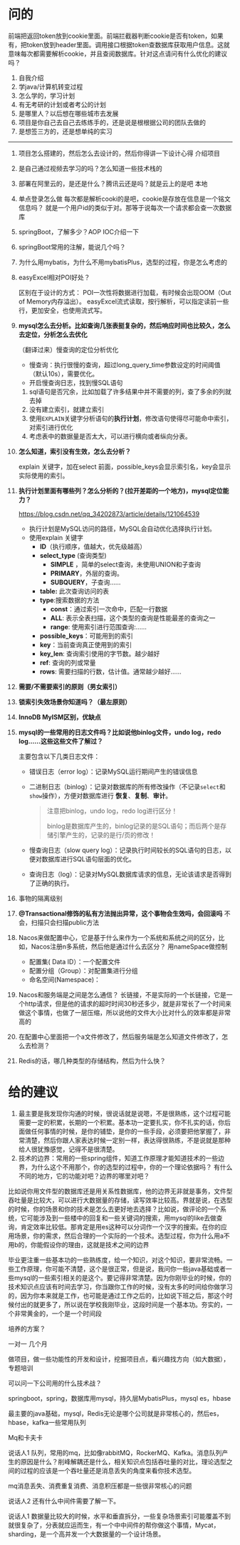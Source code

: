 # 问的

前端把返回token放到cookie里面。前端拦截器判断cookie是否有token，如果有，把token放到header里面。调用接口根据token查数据库获取用户信息。这就意味每次都需要解析cookie，并且查阅数据库。针对这点请问有什么优化的建议吗？

1. 自我介绍
2. 学java/计算机转变过程
3. 怎么学的，学习计划
4. 有无考研的计划或者考公的计划
5. 是哪里人？以后想在哪些城市去发展
6. 项目是你自己去自己去练练手的，还是说是根根据公司的团队去做的
7. 是想签三方的，还是想单纯的实习

---

1. 项目怎么搭建的，然后怎么去设计的，然后你得讲一下设计心得
   介绍项目

2. 是自己通过视频去学习的吗？怎么知道一些技术栈的

3. 部署在阿里云的，是还是什么？腾讯云还是吗？就是云上的是吧
   本地

4. 单点登录怎么做
   每次都是解析cooki的是吧，cookie是存放在信息是一个铭文信息吗？
   就是一个用户id的类似于对。那等于说每次一个请求都会查一次数据库

5. springBoot，了解多少？AOP IOC介绍一下

6. springBoot常用的注解，能说几个吗？

7. 为什么用mybatis，为什么不用mybatisPlus，选型的过程，你是怎么考虑的

8. easyExcel相对POI好处？

   区别在于设计的方式：
   POI一次性将数据进行加载，有时候会出现OOM（Out of Memory内存溢出）。
   easyExcel流式读取，按行解析，可以指定读前一些行，更加安全，也使用流式写。

9. **mysql怎么去分析。比如查询几张表挺复杂的，然后响应时间也比较久，怎么去定位，分析怎么去优化**

   （翻译过来）慢查询的定位分析优化

   - 慢查询：执行很慢的查询，超过long_query_time参数设定的时间阈值（默认10s），需要优化。
   - 开启慢查询日志，找到慢SQL语句

   1. sql语句是否冗余，比如加载了许多结果中并不需要的列，查了多余的列就去掉
   2. 没有建立索引，就建立索引
   3. 使用`EXPLAIN`关键字分析语句的**执行计划**，修改语句使得尽可能命中索引，对索引进行优化
   4. 考虑表中的数据量是否太大，可以进行横向或者纵向分表。

10. **怎么知道，索引没有生效，怎么去分析？**

    explain 关键字，加在select 前面，possible_keys会显示索引名，key会显示实际使用的索引。

11. **执行计划里面有哪些列？怎么分析的？(拉开差距的一个地方)，mysql定位能力？**

    https://blog.csdn.net/qq_34202873/article/details/121064539

    - 执行计划是MySQL访问的路径，MySQL会自动优化选择执行计划。
    - 使用explain 关键字
      - **ID**（执行顺序，值越大，优先级越高）
      - **select_type** (查询类型)
        - **SIMPLE** ，简单的select查询，未使用UNION和子查询
        - **PRIMARY**，外层的查询。
        - **SUBQUERY**，子查询……
      - **table:** 此次查询访问的表
      - **type**:搜索数据的方法
        - **const**：通过索引一次命中，匹配一行数据
        - **ALL**: 表示全表扫描，这个类型的查询是性能最差的查询之一
        - **range**: 使用索引进行范围查询:……
      - **possible_keys**：可能用到的索引
      - **key**：当前查询真正使用到的索引
      - **key_len**: 查询索引使用的字节数。越少越好
      - **ref**: 查询的列或常量
      - **rows**: 需要扫描的行数，估计值。通常越少越好……

    

12. **需要/不需要索引的原则（男女索引）**

13. **锁索引失效场景你知道吗？（最左原则）**

14. **InnoDB MyISM区别，优缺点**

15. **mysql的一些常用的日志文件吗？比如说他binlog文件，undo log，redo log……这些这些文件了解过？**

    主要包含以下几类日志文件：

    - 错误日志（error log）：记录MySQL运行期间产生的错误信息

    - 二进制日志（binlog）：记录对数据库的所有修改操作（不记录`select`和`show`操作），方便对数据库进行 **恢复**、**复制**、**审计**。

      > 注意把binlog，undo log，redo log进行区分！
      >
      > binlog是数据库产生的，binlog记录的是SQL语句；而后两个是存储引擎产生的，记录的是行/页的修改！

    - 慢查询日志（slow query log）：记录执行时间较长的SQL语句的日志，以便对数据库进行SQL语句层面的优化。

    - 查询日志（log）：记录对MySQL数据库请求的信息，无论该请求是否得到了正确的执行。

16. 事物的隔离级别

17. **@Transactional修饰的私有方法抛出异常，这个事物会生效吗，会回滚吗**
    不会，扫描只会扫描public方法

18. Nacos来做配置中心，它是基于什么来作为一个系统和系统之间的区分，比如，Nacos注册n多系统，然后他是通过什么去区分？
    用nameSpace做控制

    - 配置集( Data ID）：一个配置文件
    - 配置分组（Group）：对配置集进行分组
    - 命名空间(Namespace)：

19. Nacos和服务端是之间是怎么通信？
    长链接，不是实际的一个长链接，它是一个http请求，但是他的请求的超时时间30秒还多少，就是非常长了一个时间来做这个事情，也做了一层压缩，所以说他的文件大小比对什么的效率都是非常高的

20. 在配置中心里面把一个a文件修改了，然后服务端是怎么知道文件修改了，怎么去检测？

21. Redis的话，哪几种类型的存储结构，然后为什么快？

# 给的建议

1. 最主要是我发现你沟通的时候，很说话就是说嗯，不是很熟练，这个过程可能需要一定的积累，长期的一个积累。基本功一定要扎实，你不扎实的话，你后面做任何事情的时候，是你的铺垫，是你的一些手段，必须要把他掌握了，非常清楚，然后你跟人家表达时候一定别一样，表达得很熟练，不是说就是那种给人很犹豫感觉，记得不是很清楚。
2. 技术的边界：常用的一些spring组件，知道工作原理才能知道技术的一些边界，为什么这个不用那个，你的选型的过程中，你的一个理论依据吗？
   有什么不同的地方，它的功能对吧？边界的哪里对吧？


比如说你用文件型的数据库还是用关系性数据库，他的边界无非就是事务，文件型吞吐量是比较大，可以进行大数据量的存储，读写效率比较高。界就是说，在选型的时候，你的场景和你的技术是怎么去更好地去选择？比如说，做评论的一个系统，它可能涉及到一些楼中的回复和一些关键词的搜索，用mysql的like去做查询，肯定效率比较低。那肯定是用es这种可以分词作一个汉字的搜索。在你的应用场景，你的需求，然后合理的一个实际的一个技术。选型过程，你为什么用a不用b的，你能假设你的理由，这就是技术之间的边界

毕业更注重一些基本功的一些熟练度，给一个知识，对这个知识，要非常流畅。一些工作原理，你可能不清楚，这个是很正常，但是说，我问你一些java基础或者一些mysql的一些索引相关的是这个。要记得非常清楚。因为你刚毕业的时候，你的技术知识点应该有时间去学习，你当跟你工作的时候，没有太多的时间给你做学习的，因为你本来就是工作，也可能是通过工作之后的，比如说下班之后，那这个时候付出的就更多了，所以说在学校我刚毕业，这段时间是一个基本功。夯实的，一个非常黄金的，一个是一个时间段

培养的方案？

一对一 几个月

做项目，做一些功能性的开发和设计，挖掘项目点，看兴趣找方向（如大数据），专题培训


可以问一下公司用的什么技术战？

springboot，spring，数据库用mysql，持久层MybatisPlus，mysql es，hbase

最主要的java基础，mysql，Redis无论是哪个公司就是非常核心的，然后es，hbase，kafka一些常用队列


Mq和卡夫卡

说话人1
队列，常用的mq，比如像rabbitMQ，RockerMQ、Kafka。消息队列产生的原因是什么？削峰解耦还是什么，相关知识点包括吞吐量的对比，理论选型之间的过程的应该是一个吞吐量还是消息丢失的角度来看你技术选型。

mq消息丢失、消费重复消费、消息积压都是一些很非常核心的问题

说话人2
还有什么中间件需要了解一下。

说话人1
数据量比较大的时候，水平和垂直拆分，一些复杂场景索引可能覆盖不到就很复杂了，分表就应运而生，有一个中中间件的帮你做这个事情，Mycat，sharding，是一个高并发一个大数据量的一个设计场景。

